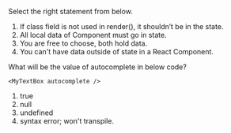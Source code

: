 Select the right statement from below.

1.  If class field is not used in render(), it shouldn’t be in the state.
2.  All local data of Component must go in state.
3.  You are free to choose, both hold data.
4.  You can't have data outside of state in a React Component.

> > > >

What will be the value of autocomplete in below code?

```
<MyTextBox autocomplete />
```

1.  true
2.  null
3.  undefined
4.  syntax error; won't transpile.
    > > > >
